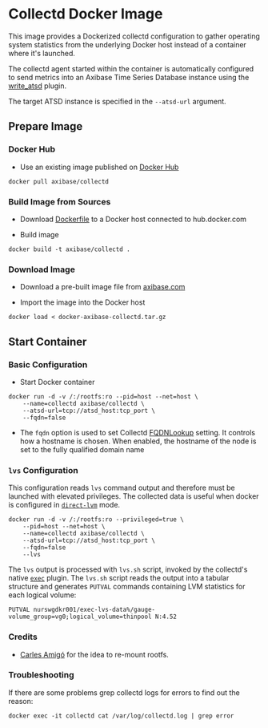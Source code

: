 # Collectd Docker Image

This image provides a Dockerized collectd configuration to gather operating system statistics from the underlying Docker host instead of a container where it's launched.

The collectd agent started within the container is automatically configured to send metrics into an Axibase Time Series Database instance using the [write_atsd](https://github.com/axibase/atsd-collectd-plugin) plugin. 

The target ATSD instance is specified in the `--atsd-url` argument.

## Prepare Image

### Docker Hub

* Use an existing image published on [Docker Hub](https://hub.docker.com/r/axibase/collectd/)

```
docker pull axibase/collectd
```

### Build Image from Sources

* Download [Dockerfile](Dockerfile) to a Docker host connected to hub.docker.com

* Build image

```
docker build -t axibase/collectd .
```

### Download Image

* Download a pre-built image file from [axibase.com](https://axibase.com/public/docker-axibase-collectd.tar.gz)

* Import the image into the Docker host

```
docker load < docker-axibase-collectd.tar.gz
```

## Start Container

### Basic Configuration

* Start Docker container

```ls
docker run -d -v /:/rootfs:ro --pid=host --net=host \
    --name=collectd axibase/collectd \
    --atsd-url=tcp://atsd_host:tcp_port \
    --fqdn=false
```

* The `fqdn` option is used to set Collectd [FQDNLookup](https://collectd.org/wiki/index.php/FQDNLookup) setting. It controls how a hostname is chosen. When enabled, the hostname of the node is set to the fully qualified domain name 


### `lvs` Configuration

This configuration reads `lvs` command output and therefore must be launched with elevated privileges. The collected data is useful when docker is configured in [`direct-lvm`](https://docs.docker.com/engine/userguide/storagedriver/device-mapper-driver/#/configure-direct-lvm-mode-for-production) mode. 

```ls
docker run -d -v /:/rootfs:ro --privileged=true \
    --pid=host --net=host \
    --name=collectd axibase/collectd \
    --atsd-url=tcp://atsd_host:tcp_port \
    --fqdn=false
    --lvs
```

The `lvs` output is processed with `lvs.sh` script, invoked by the collectd's native [`exec`](https://collectd.org/documentation/manpages/collectd-exec.5.shtml) plugin. The `lvs.sh` script reads the output into a tabular structure and generates `PUTVAL` commands containing LVM statistics for each logical volume:

```ls
PUTVAL nurswgdkr001/exec-lvs-data%/gauge-volume_group=vg0;logical_volume=thinpool N:4.52
```

### Credits

* [Carles Amigó](https://github.com/fr3nd/docker-collectd) for the idea to re-mount rootfs.

### Troubleshooting

If there are some problems grep collectd logs for errors to find out the reason:

```ls
docker exec -it collectd cat /var/log/collectd.log | grep error
```

